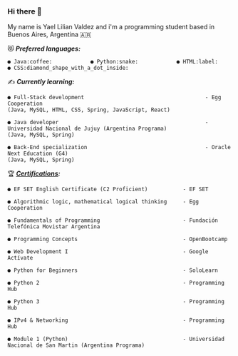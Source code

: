 ### Hi there 👋

My name is Yael Lilian Valdez and i'm a programming student based in Buenos Aires, Argentina :argentina:


:heart_eyes_cat: ***Preferred languages:*** 

    ● Java:coffee:            ● Python:snake:            ● HTML:label:            ● CSS:diamond_shape_with_a_dot_inside:


:writing_hand: ***Currently learning:***

    ● Full-Stack development                                      - Egg Cooperation
    (Java, MySQL, HTML, CSS, Spring, JavaScript, React)          
    
    ● Java developer                                              - Universidad Nacional de Jujuy (Argentina Programa)
    (Java, MySQL, Spring)
    
    ● Back-End specialization                                     - Oracle Next Education (G4)
    (Java, MySQL, Spring)  

:trophy: ***[Certifications](https://www.linkedin.com/in/valdezyael/details/certifications/):***


    ● EF SET English Certificate (C2 Proficient)           - EF SET       
    
    ● Algorithmic logic, mathematical logical thinking     - Egg Cooperation                                          
    
    ● Fundamentals of Programming                          - Fundación Telefónica Movistar Argentina
        
    ● Programming Concepts                                 - OpenBootcamp
    
    ● Web Development I                                    - Google Actívate
    
    ● Python for Beginners                                 - SoloLearn
    
    ● Python 2                                             - Programming Hub
    
    ● Python 3                                             - Programming Hub
    
    ● IPv4 & Networking                                    - Programming Hub
    
    ● Module 1 (Python)                                    - Universidad Nacional de San Martin (Argentina Programa)
